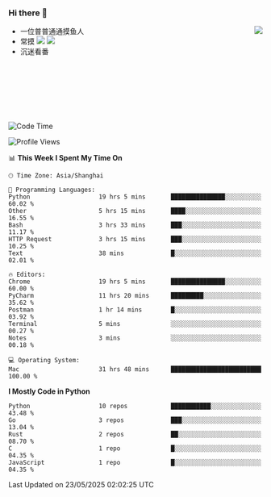 ### Hi there 👋


<a href="https://github.com/yanlc39">
  <img align="right" src="https://github-readme-stats.vercel.app/api?username=yanlc39&show_icons=true&hide_border=true&icon_color=586069&title_color=a0a9af">
</a>

- 一位普普通通摸鱼人
- 常摸 ![](https://img.shields.io/badge/-Python-3e74a2?style=flat-square&logo=Python&logoColor=fff) ![](https://img.shields.io/badge/-C%2B%2B-brightgreen?style=flat-square)
- 沉迷看番



<br><br><br><br><br><br>


<!--START_SECTION:waka-->
![Code Time](http://img.shields.io/badge/Code%20Time-1%2C212%20hrs%2016%20mins-blue)

![Profile Views](http://img.shields.io/badge/Profile%20Views-0-blue)

📊 **This Week I Spent My Time On** 

```text
🕑︎ Time Zone: Asia/Shanghai

💬 Programming Languages: 
Python                   19 hrs 5 mins       ███████████████░░░░░░░░░░   60.02 % 
Other                    5 hrs 15 mins       ████░░░░░░░░░░░░░░░░░░░░░   16.55 % 
Bash                     3 hrs 33 mins       ███░░░░░░░░░░░░░░░░░░░░░░   11.17 % 
HTTP Request             3 hrs 15 mins       ███░░░░░░░░░░░░░░░░░░░░░░   10.25 % 
Text                     38 mins             █░░░░░░░░░░░░░░░░░░░░░░░░   02.01 % 

🔥 Editors: 
Chrome                   19 hrs 5 mins       ███████████████░░░░░░░░░░   60.00 % 
PyCharm                  11 hrs 20 mins      █████████░░░░░░░░░░░░░░░░   35.62 % 
Postman                  1 hr 14 mins        █░░░░░░░░░░░░░░░░░░░░░░░░   03.92 % 
Terminal                 5 mins              ░░░░░░░░░░░░░░░░░░░░░░░░░   00.27 % 
Notes                    3 mins              ░░░░░░░░░░░░░░░░░░░░░░░░░   00.18 % 

💻 Operating System: 
Mac                      31 hrs 48 mins      █████████████████████████   100.00 % 
```

**I Mostly Code in Python** 

```text
Python                   10 repos            ███████████░░░░░░░░░░░░░░   43.48 % 
Go                       3 repos             ███░░░░░░░░░░░░░░░░░░░░░░   13.04 % 
Rust                     2 repos             ██░░░░░░░░░░░░░░░░░░░░░░░   08.70 % 
C                        1 repo              █░░░░░░░░░░░░░░░░░░░░░░░░   04.35 % 
JavaScript               1 repo              █░░░░░░░░░░░░░░░░░░░░░░░░   04.35 % 
```




 Last Updated on 23/05/2025 02:02:25 UTC
<!--END_SECTION:waka-->
